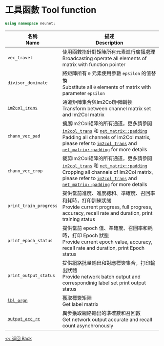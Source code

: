 # 工具函數 Tool function

```c++
using namespace neunet;
```

名稱<br>Name|描述<br>Description
-|-
`vec_travel`|使用函數指針對矩陣所有元素進行廣播處理<br>Broadcasting operate all elements of matrix with function pointer
`divisor_dominate`|將矩陣所有 `0` 元素使用參數 `epsilon` 的值替換<br>Substitute all `0` elements of matrix with parameter `epsilon`
[`im2col_trans`](im2col_trans.md)|通道矩陣集合與Im2Col矩陣轉換<br>Transform between channel matrix set and Im2Col matrix
`chann_vec_pad`|擴展Im2Col矩陣的所有通道，更多請參閲 [`im2col_trans`](im2col_trans.md) 和 [`net_matrix::padding`](../MatrixCalculation/net_matrix/padding.md)<br>Padding all channels of Im2Col matrix, please refer to [`im2col_trans`](im2col_trans.md) and [`net_matrix::padding`](../MatrixCalculation/net_matrix/padding.md) for more details
`chann_vec_crop`|裁剪Im2Col矩陣的所有通道，更多請參閲 [`im2col_trans`](im2col_trans.md) 和 [`net_matrix::padding`](../MatrixCalculation/net_matrix/padding.md)<br>Cropping all channels of Im2Col matrix, please refer to [`im2col_trans`](im2col_trans.md) and [`net_matrix::padding`](../MatrixCalculation/net_matrix/padding.md) for more details
`print_train_progress`|提供當前進度、進度總和、準確度、召回率和耗時，打印訓練狀態<br>Provide current progress, full progress, accuracy, recall rate and duration, print training status
`print_epoch_status`|提供當前 epoch 值、準確度、召回率和耗時，打印 Epoch 狀態<br>Provide current epoch value, accuracy, recall rate and duration, print Epoch status
`print_output_status`|提供網絡批量輸出和對應標簽集合，打印輸出狀體<br>Provide network batch output and correspondinig label set print output status
[`lbl_orgn`](lbl_orgn.md)|獲取標簽矩陣<br>Get label matrix
[`output_acc_rc`](output_acc_rc.md)|異步獲取網絡輸出的準確數和召回數<br>Get network output accurate and recall count asynchronously

[<< 返回 Back](../cover.md)
